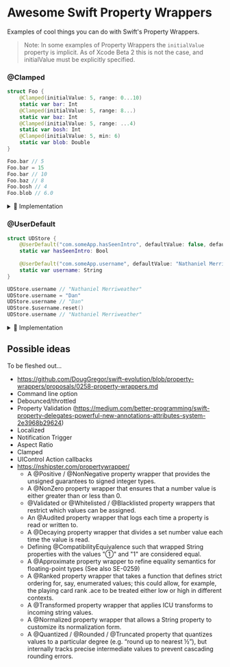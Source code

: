 # Awesome Swift Property Wrappers

Examples of cool things you can do with Swift's Property Wrappers.

> Note: In some examples of Property Wrappers the `initialValue` property is implicit. As of Xcode Beta 2 this is not the case, and initialValue must be explicitly specified.

### @Clamped

```swift
struct Foo {
    @Clamped(initialValue: 5, range: 0...10)
    static var bar: Int
    @Clamped(initialValue: 5, range: 8...)
    static var baz: Int
    @Clamped(initialValue: 5, range: ...4)
    static var bosh: Int
    @Clamped(initialValue: 5, min: 6)
    static var blob: Double
}

Foo.bar // 5
Foo.bar = 15
Foo.bar // 10
Foo.baz // 8
Foo.bosh // 4
Foo.blob // 6.0
```

<details>
<summary>
    🚀 Implementation
</summary>

```swift

@propertyWrapper
struct Clamped<V: Comparable> {
    let min: V?
    let max: V?
    var actualValue: V
    
    fileprivate init(initialValue: V, minVal: V?, maxVal: V?) {
        self.actualValue = initialValue
        self.min = min
        self.max = max
    }
    
    var value: V {
        get {
            var val = self.actualValue
            
            if let min = self.min {
                val = Swift.max(val, min)
            }
            if let max = self.max {
                val = Swift.min(val, max)
            }
            return val
        }
        set {
            self.actualValue = newValue
        }
    }
}

extension Clamped {    
    init(initialValue: V, min: V, max: V) {
        self.init(initialValue: initialValue, minVal: min, maxVal: max)
    }
    init(initialValue: V, min: V) {
        self.init(initialValue: initialValue, minVal: min, maxVal: nil)
    }
    init(initialValue: V, max: V) {
        self.init(initialValue: initialValue, minVal: nil, maxVal: max)
    }
    
    init(initialValue: V, range: ClosedRange<V>) {
        self.init(initialValue: initialValue, min: range.lowerBound, max: range.upperBound)
    }
    init(initialValue: V, range: PartialRangeFrom<V>) {
        self.init(initialValue: initialValue, min: range.lowerBound)
    }
    init(initialValue: V, range: PartialRangeThrough<V>) {
        self.init(initialValue: initialValue, max: range.upperBound)
    }
}
```
</details>

### @UserDefault

```swift
struct UDStore {
    @UserDefault("com.someApp.hasSeenIntro", defaultValue: false, defaultsStore: UserDefaults())
    static var hasSeenIntro: Bool
    
    @UserDefault("com.someApp.username", defaultValue: "Nathaniel Merriweather")
    static var username: String
}

UDStore.username // "Nathaniel Merriweather"
UDStore.username = "Dan"
UDStore.username // "Dan"
UDStore.$username.reset()
UDStore.username // "Nathaniel Merriweather"
```

<details>
<summary>
    🚀 Implementation
</summary>

```swift
@propertyWrapper
struct UserDefault<T> {
    let key: String
    let defaultValue: T
    let defaultsStore: UserDefaults
    
    init(_ key: String, defaultValue: T, defaultsStore: UserDefaults = .standard) {
        self.key = key
        self.defaultValue = defaultValue
        self.defaultsStore = defaultsStore
    }
    
    var value: T {
        get {
            return self.defaultsStore.object(forKey: key) as? T ?? defaultValue
        }
        set {
            self.defaultsStore.set(newValue, forKey: key)
        }
    }
    
    func reset() {
        self.defaultsStore.set(nil, forKey: key)
    }
}
```
</details>


## Possible ideas

To be fleshed out...

- https://github.com/DougGregor/swift-evolution/blob/property-wrappers/proposals/0258-property-wrappers.md
- Command line option
- Debounced/throttled
- Property Validation (https://medium.com/better-programming/swift-property-delegates-powerful-new-annotations-attributes-system-2e3968b29624)
- Localized
- Notification Trigger
- Aspect Ratio
- Clamped
- UIControl Action callbacks
- https://nshipster.com/propertywrapper/
    - A @Positive / @NonNegative property wrapper that provides the unsigned guarantees to signed integer types.
    - A @NonZero property wrapper that ensures that a number value is either greater than or less than 0.
    - @Validated or @Whitelisted / @Blacklisted property wrappers that restrict which values can be assigned.
    - An @Audited property wrapper that logs each time a property is read or written to.
    - A @Decaying property wrapper that divides a set number value each time the value is read.
    - Defining @CompatibilityEquivalence such that wrapped String properties with the values "①" and "1" are considered equal.
    - A @Approximate property wrapper to refine equality semantics for floating-point types (See also SE-0259)
    - A @Ranked property wrapper that takes a function that defines strict ordering for, say, enumerated values; this could allow, for example, the playing card rank .ace to be treated either low or high in different contexts.
    - A @Transformed property wrapper that applies ICU transforms to incoming string values.
    - A @Normalized property wrapper that allows a String property to customize its normalization form.
    - A @Quantized / @Rounded / @Truncated property that quantizes values to a particular degree (e.g. “round up to nearest ½”), but internally tracks precise intermediate values to prevent cascading rounding errors.
